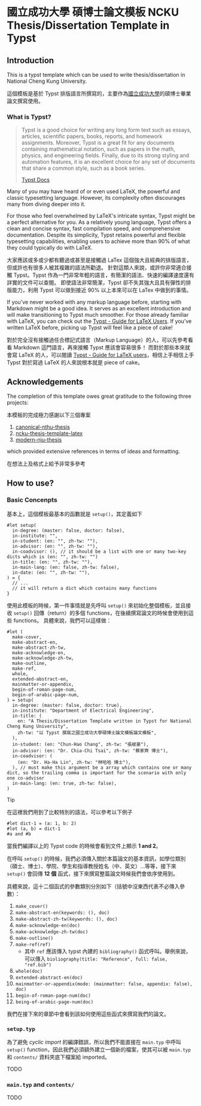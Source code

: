 # 國立成功大學 碩博士論文模板 NCKU Thesis/Dissertation Template in Typst

## Introduction

This is a typst template which can be used to write thesis/dissertation in National Cheng Kung University.

這個模板是基於 Typst 排版語言所撰寫的，主要作為[國立成功大學](https://www.ncku.edu.tw/)的碩博士畢業論文撰寫使用。

### What is Typst?

> Typst is a good choice for writing any long form text such as essays, articles, scientific papers, books, reports, and homework assignments.
> Moreover, Typst is a great fit for any documents containing mathematical notation, such as papers in the math, physics, and engineering fields.
> Finally, due to its strong styling and automation features, it is an excellent choice for any set of documents that share a common style, such as a book series.
>
> [Typst Docs](https://typst.app/docs/tutorial/)

Many of you may have heard of or even used LaTeX, the powerful and classic typesetting language. However, its complexity often discourages many from diving deeper into it.

For those who feel overwhelmed by LaTeX's intricate syntax, Typst might be a perfect alternative for you.
As a relatively young language, Typst offers a clean and concise syntax, fast compilation speed, and comprehensive documentation.
Despite its simplicity, Typst retains powerful and flexible typesetting capabilities, enabling users to achieve more than 90% of what they could typically do with LaTeX.

大家應該或多或少都有聽過或甚至是接觸過 LaTex 這個強大且經典的排版語言，但或許也有很多人被其複雜的語法所勸退。
針對這類人來說，或許你非常適合接觸 Typst。Typst 作為一門非常年輕的語言，有簡潔的語法、快速的編譯速度還有詳實的文件可以查閱。
即使語法非常簡潔，Typst 卻不失其強大且具有彈性的排版能力，利用 Typst 可以做到接近 90% 以上本來可以在 LaTex 中做到的事情。

If you’ve never worked with any markup language before, starting with Markdown might be a good idea.
It serves as an excellent introduction and will make transitioning to Typst much smoother.
For those already familiar with LaTeX, you can check out the [Typst - Guide for LaTeX Users](https://typst.app/docs/guides/guide-for-latex-users/).
If you’ve written LaTeX before, picking up Typst will feel like a piece of cake!

對於完全沒有接觸過任合標記式語言（Markup Language）的人，可以先參考看看 Markdown 這門語言，再來接觸 Typst 應該會容易很多！
而對於那些本來就會寫 LaTeX 的人，可以閱讀 [Typst - Guide for LaTeX users](https://typst.app/docs/guides/guide-for-latex-users/)，相信上手相信上手 Typst 對於寫過 LaTeX 的人來說根本就是 piece of cake。

## Acknowledgements

The completion of this template owes great gratitude to the following three projects:

本模板的完成極力感謝以下三個專案

1. [canonical-nthu-thesis](https://github.com/kotatsuyaki/canonical-nthu-thesis)
2. [ncku-thesis-template-latex](https://github.com/wengan-li/ncku-thesis-template-latex)
3. [modern-nju-thesis](https://github.com/nju-lug/modern-nju-thesis)

which provided extensive references in terms of ideas and formatting.

在想法上及格式上給予非常多參考

## How to use?

### Basic Concenpts

基本上，這個模板最基本的函數就是 `setup()`，其定義如下

```typst
#let setup(
  in-degree: (master: false, doctor: false),
  in-institute: "",
  in-student: (en: "", zh-tw: ""),
  in-advisor: (en: "", zh-tw: ""),
  in-coadvisor: (), // it should be a list with one or many two-key dicts which is (en: "", zh-tw: "")
  in-title: (en: "", zh-tw: ""),
  in-main-lang: (en: false, zh-tw: false),
  in-date: (en: "", zh-tw: ""),
) = {
  // ...
  // it will return a dict which contains many functions
}
```

使用此模板的時候，第一件事情就是先呼叫 `setup()` 來初始化整個模板，並且接收 `setup()` 回傳（return）的多個 functions，在後續撰寫論文的時候會使用到這些 functions。
具體來說，我們可以這樣做：

```typst
#let (
  make-cover,
  make-abstract-en,
  make-abstract-zh-tw,
  make-acknowledge-en,
  make-acknowledge-zh-tw,
  make-outline,
  make-ref,
  whole,
  extended-abstract-en,
  mainmatter-or-appendix,
  begin-of-roman-page-num,
  begin-of-arabic-page-num,
) = setup(
  in-degree: (master: false, doctor: true),
  in-institute: "Department of Electrical Engineering",
  in-title: (
    en: "A Thesis/Dissertation Template written in Typst for National Cheng Kung University",
    zh-tw: "以 Typst 撰寫之國立成功大學碩博士論文模板論文模板",
  ),
  in-student: (en: "Chun-Hao Chang", zh-tw: "張峻豪"),
  in-advisor: (en: "Dr. Chia-Chi Tsai", zh-tw: "蔡家齊 博士"),
  in-coadvisor: (
    (en: "Dr. Ha-Ha Lin", zh-tw: "林哈哈 博士"),
  ), // must make this argument be a array which contains one or many dict, so the trailing comma is important for the scenario with only one co-advisor
  in-main-lang: (en: true, zh-tw: false),
)
```

> [!TIP]
> 在這裡我們用到了比較特別的語法，可以參考以下例子
> 
> ```typst
> #let dict-1 = (a: 1, b: 2)
> #let (a, b) = dict-1
> #a and #b
> ```
>
> 當我們編譯以上的 Typst code 的時候會看到文件上顯示 __1 and 2__。

在呼叫 `setup()` 的時候，我們必須傳入關於本篇論文的基本資訊，如學位類別（碩士、博士）、學院、學生和指導教授姓名（中、英文）...等等，接下來 `setup()` 會回傳 **12 個** 函式，接下來撰寫整篇論文時候我們會依序使用到。

具體來說，這十二個函式的參數類別分別如下（括號中沒東西代表不必傳入參數）：

1. `make_cover()`
2. `make-abstract-en(keywords: (), doc)`
3. `make-abstract-zh-tw(keywords: (), doc)`
4. `make-acknowledge-en(doc)`
5. `make-acknowledge-zh-tw(doc)`
6. `make-outline()`
7. `make-ref(ref)`
    - 其中 `ref` 應該傳入 typst 內建的 `bibliography()` 函式呼叫。舉例來說，可以傳入 `bioliography(title: "Reference", full: false, "ref.bib")`
8. `whole(doc)`
9. `extended-abstract-en(doc)`
10. `mainmatter-or-appendix(mode: (mainmatter: false, appendix: false), doc)`
11. `begin-of-roman-page-num(doc)`
12. `being-of-arabic-page-num(doc)`

我們在接下來的章節中會看到該如何使用這些函式來撰寫我們的論文。

### `setup.typ`

為了避免 _cyclic import_ 的編譯錯誤，所以我們不能直接在 `main.typ` 中呼叫 `setup()` function，因此我們必須額外建立一個新的檔案，使其可以被 `main.typ` 和 `contents/` 資料夾底下檔案給 imported。

TODO

### `main.typ` and `contents/`

TODO
